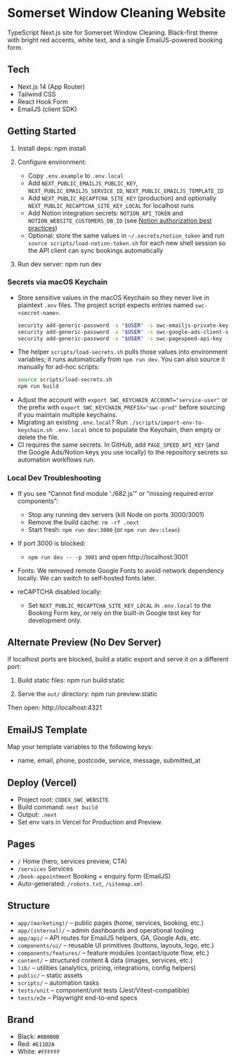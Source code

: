 # Somerset Window Cleaning Website

TypeScript Next.js site for Somerset Window Cleaning. Black-first theme with bright red accents, white text, and a single EmailJS-powered booking form.

## Tech
- Next.js 14 (App Router)
- Tailwind CSS
- React Hook Form
- EmailJS (client SDK)

## Getting Started
1. Install deps:
   npm install

2. Configure environment:
   - Copy `.env.example` to `.env.local`
   - Add `NEXT_PUBLIC_EMAILJS_PUBLIC_KEY`, `NEXT_PUBLIC_EMAILJS_SERVICE_ID`, `NEXT_PUBLIC_EMAILJS_TEMPLATE_ID`
   - Add `NEXT_PUBLIC_RECAPTCHA_SITE_KEY` (production) and optionally `NEXT_PUBLIC_RECAPTCHA_SITE_KEY_LOCAL` for localhost runs
   - Add Notion integration secrets: `NOTION_API_TOKEN` and `NOTION_WEBSITE_CUSTOMERS_DB_ID` (see [Notion authorization best practices](https://developers.notion.com/docs/authorization))
   - Optional: store the same values in `~/.secrets/notion_token` and run `source scripts/load-notion-token.sh` for each new shell session so the API client can sync bookings automatically

3. Run dev server:
   npm run dev

### Secrets via macOS Keychain
- Store sensitive values in the macOS Keychain so they never live in plaintext `.env` files. The project script expects entries named `swc-<secret-name>`.
  ```sh
  security add-generic-password -a "$USER" -s swc-emailjs-private-key -w "YOUR_VALUE" -U
  security add-generic-password -a "$USER" -s swc-google-ads-client-secret -w "YOUR_VALUE" -U
  security add-generic-password -a "$USER" -s swc-pagespeed-api-key -w "YOUR_PAGESPEED_API_KEY" -U
  ```
- The helper `scripts/load-secrets.sh` pulls those values into environment variables; it runs automatically from `npm run dev`. You can also source it manually for ad-hoc scripts:
  ```sh
  source scripts/load-secrets.sh
  npm run build
  ```
- Adjust the account with `export SWC_KEYCHAIN_ACCOUNT="service-user"` or the prefix with `export SWC_KEYCHAIN_PREFIX="swc-prod"` before sourcing if you maintain multiple keychains.
- Migrating an existing `.env.local`? Run `./scripts/import-env-to-keychain.sh .env.local` once to populate the Keychain, then empty or delete the file.
- CI requires the same secrets. In GitHub, add `PAGE_SPEED_API_KEY` (and the Google Ads/Notion keys you use locally) to the repository secrets so automation workflows run.

### Local Dev Troubleshooting

- If you see “Cannot find module './682.js'” or “missing required error components”:
  - Stop any running dev servers (kill Node on ports 3000/3001)
  - Remove the build cache: `rm -rf .next`
  - Start fresh: `npm run dev:3000` (or `npm run dev:clean`)

- If port 3000 is blocked:
  - `npm run dev -- -p 3001` and open http://localhost:3001

- Fonts: We removed remote Google Fonts to avoid network dependency locally. We can switch to self‑hosted fonts later.

- reCAPTCHA disabled locally:
  - Set `NEXT_PUBLIC_RECAPTCHA_SITE_KEY_LOCAL` in `.env.local` to the Booking Form key, or rely on the built-in Google test key for development only.

## Alternate Preview (No Dev Server)
If localhost ports are blocked, build a static export and serve it on a different port:

1) Build static files:
   npm run build:static

2) Serve the `out/` directory:
   npm run preview:static

Then open:
   http://localhost:4321

## EmailJS Template
Map your template variables to the following keys:
- name, email, phone, postcode, service, message, submitted_at

## Deploy (Vercel)
- Project root: `CODEX_SWC_WEBSITE`
- Build command: `next build`
- Output: `.next`
- Set env vars in Vercel for Production and Preview.

## Pages
- `/` Home (hero, services preview, CTA)
- `/services` Services
- `/book-appointment` Booking + enquiry form (EmailJS)
- Auto-generated: `/robots.txt`, `/sitemap.xml`

## Structure

- `app/(marketing)/` – public pages (home, services, booking, etc.)
- `app/(internal)/` – admin dashboards and operational tooling
- `app/api/` – API routes for EmailJS helpers, GA, Google Ads, etc.
- `components/ui/` – reusable UI primitives (buttons, layouts, logo, etc.)
- `components/features/` – feature modules (contact/quote flow, etc.)
- `content/` – structured content & data (images, services, etc.)
- `lib/` – utilities (analytics, pricing, integrations, config helpers)
- `public/` – static assets
- `scripts/` – automation tasks
- `tests/unit` – component/unit tests (Jest/Vitest-compatible)
- `tests/e2e` – Playwright end-to-end specs

## Brand
- Black: `#0B0B0B`
- Red: `#E11D2A`
- White: `#FFFFFF`
